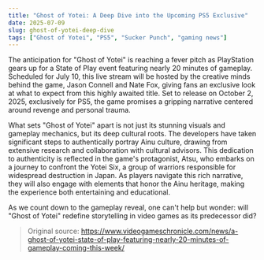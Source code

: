 ```yaml
---
title: "Ghost of Yotei: A Deep Dive into the Upcoming PS5 Exclusive"
date: 2025-07-09
slug: ghost-of-yotei-deep-dive
tags: ["Ghost of Yotei", "PS5", "Sucker Punch", "gaming news"]
---
```


The anticipation for "Ghost of Yotei" is reaching a fever pitch as PlayStation gears up for a State of Play event featuring nearly 20 minutes of gameplay. Scheduled for July 10, this live stream will be hosted by the creative minds behind the game, Jason Connell and Nate Fox, giving fans an exclusive look at what to expect from this highly awaited title. Set to release on October 2, 2025, exclusively for PS5, the game promises a gripping narrative centered around revenge and personal trauma.

What sets "Ghost of Yotei" apart is not just its stunning visuals and gameplay mechanics, but its deep cultural roots. The developers have taken significant steps to authentically portray Ainu culture, drawing from extensive research and collaboration with cultural advisors. This dedication to authenticity is reflected in the game's protagonist, Atsu, who embarks on a journey to confront the Yotei Six, a group of warriors responsible for widespread destruction in Japan. As players navigate this rich narrative, they will also engage with elements that honor the Ainu heritage, making the experience both entertaining and educational.

As we count down to the gameplay reveal, one can't help but wonder: will "Ghost of Yotei" redefine storytelling in video games as its predecessor did?
> Original source: https://www.videogameschronicle.com/news/a-ghost-of-yotei-state-of-play-featuring-nearly-20-minutes-of-gameplay-coming-this-week/